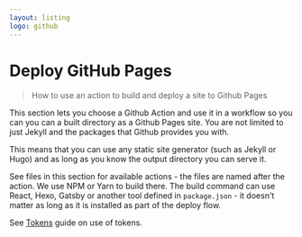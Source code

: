 ```yaml
---
layout: listing
logo: github
---
```

# Deploy GitHub Pages
> How to use an action to build and deploy a site to Github Pages

This section lets you choose a Github Action and use it in a workflow so you can you can a built directory as a Github Pages site. You are not limited to just Jekyll and the packages that Github provides you with.

This means that you can use any static site generator (such as Jekyll or Hugo) and as long as you know the output directory you can serve it.

See files in this section for available actions - the files are named after the action. We use NPM or Yarn to build there. The build command can use React, Hexo, Gatsby or another tool defined in `package.json` - it doesn't matter as long as it is installed as part of the deploy flow.

See [Tokens](/recipes/ci-cd/github-actions/tokens/) guide on use of tokens.
